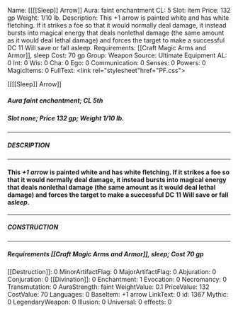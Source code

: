 Name: [[[[Sleep]] Arrow]]
Aura: faint enchantment
CL: 5
Slot: item
Price: 132 gp
Weight: 1/10 lb.
Description: This +1 arrow is painted white and has white fletching. If it strikes a foe so that it would normally deal damage, it instead bursts into magical energy that deals nonlethal damage (the same amount as it would deal lethal damage) and forces the target to make a successful DC 11 Will save or fall asleep.
Requirements: [[Craft Magic Arms and Armor]], sleep
Cost: 70 gp
Group: Weapon
Source: Ultimate Equipment
AL: 0
Int: 0
Wis: 0
Cha: 0
Ego: 0
Communication: 0
Senses: 0
Powers: 0
MagicItems: 0
FullText: <link rel="stylesheet"href="PF.css"><div class="heading"><p class="alignleft">[[[[Sleep]] Arrow]]</p><div style="clear: both;"></div></div><div><h5><b>Aura </b>faint enchantment; <b>CL </b>5th</h5><h5><b>Slot </b>none; <b>Price </b>132 gp; <b>Weight </b>1/10 lb.</h5></div><hr/><div><h5><b>DESCRIPTION</b></h5></div><hr/><div><h4><p>This <i>+1 arrow</i> is painted white and has white fletching. If it strikes a foe so that it would normally deal damage, it instead bursts into magical energy that deals nonlethal damage (the same amount as it would deal lethal damage) and forces the target to make a successful DC 11 Will save or fall a<i>sleep</i>.</p></h4></div><hr/><div><h5><b>CONSTRUCTION</b></h5></div><hr/><div><h5><b>Requirements </b>[[Craft Magic Arms and Armor]], <i>sleep</i>; <b>Cost </b>70 gp</h5></div>
[[Destruction]]: 0
MinorArtifactFlag: 0
MajorArtifactFlag: 0
Abjuration: 0
Conjuration: 0
[[Divination]]: 0
Enchantment: 1
Evocation: 0
Necromancy: 0
Transmutation: 0
AuraStrength: faint
WeightValue: 0.1
PriceValue: 132
CostValue: 70
Languages: 0
BaseItem: +1 arrow
LinkText: 0
id: 1367
Mythic: 0
LegendaryWeapon: 0
Illusion: 0
Universal: 0
effects: 0
